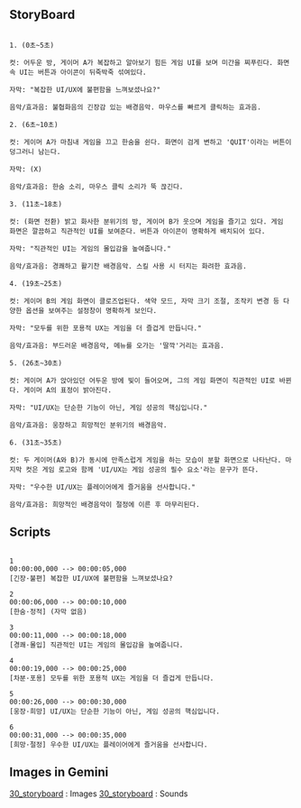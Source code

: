 ## StoryBoard

```

1. (0초~5초)

컷: 어두운 방, 게이머 A가 복잡하고 알아보기 힘든 게임 UI를 보며 미간을 찌푸린다. 화면 속 UI는 버튼과 아이콘이 뒤죽박죽 섞여있다.

자막: "복잡한 UI/UX에 불편함을 느껴보셨나요?"

음악/효과음: 불협화음의 긴장감 있는 배경음악. 마우스를 빠르게 클릭하는 효과음.

2. (6초~10초)

컷: 게이머 A가 마침내 게임을 끄고 한숨을 쉰다. 화면이 검게 변하고 'QUIT'이라는 버튼이 덩그러니 남는다.

자막: (X)

음악/효과음: 한숨 소리, 마우스 클릭 소리가 뚝 끊긴다.

3. (11초~18초)

컷: (화면 전환) 밝고 화사한 분위기의 방, 게이머 B가 웃으며 게임을 즐기고 있다. 게임 화면은 깔끔하고 직관적인 UI를 보여준다. 버튼과 아이콘이 명확하게 배치되어 있다.

자막: "직관적인 UI는 게임의 몰입감을 높여줍니다."

음악/효과음: 경쾌하고 활기찬 배경음악. 스킬 사용 시 터지는 화려한 효과음.

4. (19초~25초)

컷: 게이머 B의 게임 화면이 클로즈업된다. 색약 모드, 자막 크기 조절, 조작키 변경 등 다양한 옵션을 보여주는 설정창이 명확하게 보인다.

자막: "모두를 위한 포용적 UX는 게임을 더 즐겁게 만듭니다."

음악/효과음: 부드러운 배경음악, 메뉴를 오가는 '딸깍'거리는 효과음.

5. (26초~30초)

컷: 게이머 A가 앉아있던 어두운 방에 빛이 들어오며, 그의 게임 화면이 직관적인 UI로 바뀐다. 게이머 A의 표정이 밝아진다.

자막: "UI/UX는 단순한 기능이 아닌, 게임 성공의 핵심입니다."

음악/효과음: 웅장하고 희망적인 분위기의 배경음악.

6. (31초~35초)

컷: 두 게이머(A와 B)가 동시에 만족스럽게 게임을 하는 모습이 분할 화면으로 나타난다. 마지막 컷은 게임 로고와 함께 'UI/UX는 게임 성공의 필수 요소'라는 문구가 뜬다.

자막: "우수한 UI/UX는 플레이어에게 즐거움을 선사합니다."

음악/효과음: 희망적인 배경음악이 절정에 이른 후 마무리된다.

```

## Scripts

```

1
00:00:00,000 --> 00:00:05,000
[긴장·불편] 복잡한 UI/UX에 불편함을 느껴보셨나요?

2
00:00:06,000 --> 00:00:10,000
[한숨·정적] (자막 없음)

3
00:00:11,000 --> 00:00:18,000
[경쾌·몰입] 직관적인 UI는 게임의 몰입감을 높여줍니다.

4
00:00:19,000 --> 00:00:25,000
[차분·포용] 모두를 위한 포용적 UX는 게임을 더 즐겁게 만듭니다.

5
00:00:26,000 --> 00:00:30,000
[웅장·희망] UI/UX는 단순한 기능이 아닌, 게임 성공의 핵심입니다.

6
00:00:31,000 --> 00:00:35,000
[희망·절정] 우수한 UI/UX는 플레이어에게 즐거움을 선사합니다.

```
## Images in Gemini
[30_storyboard](https://gemini.google.com/app/7a21b8a3a4416304) : Images
[30_storyboard](https://github.com/Hansol1004/toylearn_AI_multimedias/blob/main/quests/30_storyboard.wav) : Sounds